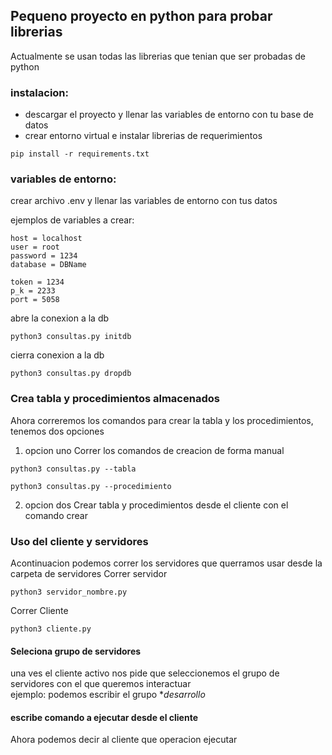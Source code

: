 ## Pequeno proyecto en python para probar librerias
Actualmente se usan todas las librerias que tenian que ser probadas de python

### instalacion:
- descargar el proyecto y llenar las variables de entorno con tu base de datos
- crear entorno virtual e instalar librerias de requerimientos
```
pip install -r requirements.txt
```

### variables de entorno:
crear archivo .env y llenar las variables de entorno con tus datos

ejemplos de variables a crear:
```
host = localhost
user = root
password = 1234
database = DBName

token = 1234
p_k = 2233
port = 5058
```

abre la conexion a la db
```
python3 consultas.py initdb
```

cierra conexion a la db
```
python3 consultas.py dropdb
```

### Crea tabla y procedimientos almacenados
Ahora correremos los comandos para crear la tabla y los procedimientos, tenemos dos opciones
1. opcion uno
Correr los comandos de creacion de forma manual
```
python3 consultas.py --tabla
```
```
python3 consultas.py --procedimiento
```

2. opcion dos
Crear tabla y procedimientos desde el cliente con el comando crear

### Uso del cliente y servidores
Acontinuacion podemos correr los servidores que querramos usar desde la carpeta de servidores
Correr servidor
```
python3 servidor_nombre.py
```
Correr Cliente
```
python3 cliente.py
```
#### Seleciona grupo de servidores
una ves el cliente activo nos pide que seleccionemos el grupo de servidores con el que queremos interactuar   
ejemplo: podemos escribir el grupo **desarrollo*

#### escribe comando a ejecutar desde el cliente
Ahora podemos decir al cliente que operacion ejecutar
